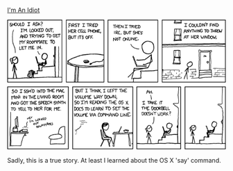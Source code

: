 [I'm An Idiot](https://xkcd.com/530)

![I'm An Idiot](./random_comic.png)

Sadly, this is a true story.  At least I learned about the OS X 'say' command.

